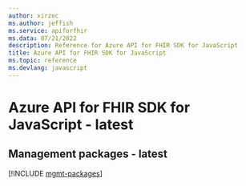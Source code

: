 ```yaml
---
author: xirzec
ms.author: jeffish
ms.service: apiforfhir
ms.data: 07/21/2022
description: Reference for Azure API for FHIR SDK for JavaScript
title: Azure API for FHIR SDK for JavaScript
ms.topic: reference
ms.devlang: javascript
---
```

# Azure API for FHIR SDK for JavaScript - latest

## Management packages - latest
[!INCLUDE [mgmt-packages](api-for-fhir-mgmt-index.md)]